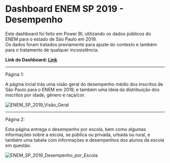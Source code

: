 # Dashboard ENEM SP 2019 - Desempenho

Este dashboard foi feito em Power BI, utilizando os dados públicos do ENEM para o estado de São Paulo em 2019. <br>
Os dados foram tratados previamente para ajuste do contexto e também para o tratamento de qualquer incosistência.

**Link do Dashboard: [Link](https://app.powerbi.com/view?r=eyJrIjoiZjQxOWJkN2EtMzYxOS00ODI0LTlkZjEtYzBkMWZkODJkN2U4IiwidCI6IjkxMTQ1YWMzLTMwNmEtNDZiNi05OGMyLWUwNmVkYWUzNzAxOCJ9)**

---

Página 1:


A página incial trás uma visão geral do desempenho médio dos inscritos de São Paulo para o ENEM em 2019, e também uma ideia da distribuição dos inscritos por idade, gênero e raça/cor.


![ENEM_SP_2019_Visão_Geral](https://github.com/HVitulli/Data-Analysis-Portfolio/assets/32073399/92e86315-2431-482f-9aba-4b063e606094)


---

Página 2:


Esta página entrega o desempenho por escola, bem como algumas informações sobre a escola, se pública ou privada, urbada ou rural, e também uma tabela com informações e desempenhos dos alunos da escola em questão.


![ENEM_SP_2019_Desempenho_por_Escola](https://github.com/HVitulli/Data-Analysis-Portfolio/assets/32073399/9e28d3fe-d9ee-4bd0-ac15-86659cdd2fc5)




